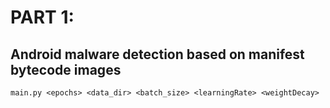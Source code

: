 # PART 1:
## Android malware detection based on manifest bytecode images

```
main.py <epochs> <data_dir> <batch_size> <learningRate> <weightDecay>
```